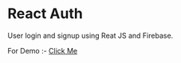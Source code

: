 # React Auth

User login and signup using Reat JS and Firebase.

For Demo :- <a href="https://login-signup-firebase-three.vercel.app/">Click Me</a>
